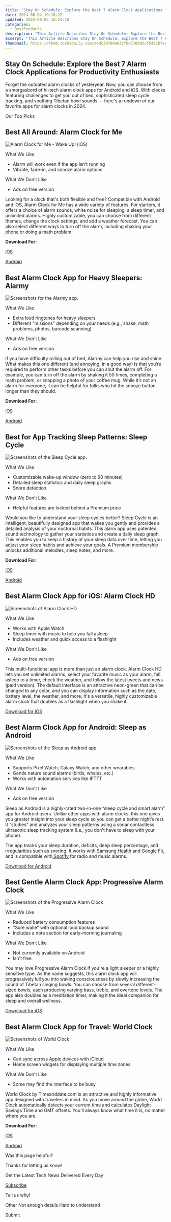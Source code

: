 ```yaml
---
title: "Stay On Schedule: Explore the Best 7 Alarm Clock Applications for Productivity Enthusiasts"
date: 2024-08-04 19:16:22
updated: 2024-08-05 10:24:10
categories:
  - BestProducts
description: "This Article Describes Stay On Schedule: Explore the Best 7 Alarm Clock Applications for Productivity Enthusiasts"
excerpt: "This Article Describes Stay On Schedule: Explore the Best 7 Alarm Clock Applications for Productivity Enthusiasts"
thumbnail: https://thmb.techidaily.com/a4dc30780e032f6d710992cf5481b7eec2d5a638075023e09360ad01372b41d6.jpg
---
```


## Stay On Schedule: Explore the Best 7 Alarm Clock Applications for Productivity Enthusiasts

 Forget the outdated alarm clocks of yesteryear. Now, you can choose from a smorgasbord of hi-tech alarm clock apps for Android and iOS. With clocks featuring challenges to get you out of bed, sophisticated sleep cycle tracking, and soothing Tibetan bowl sounds — here's a rundown of our favorite apps for alarm clocks in 2024.

 Our Top Picks

##  Best All Around: Alarm Clock for Me 

![Alarm Clock for Me - Wake Up! (iOS)](https://www.lifewire.com/thmb/iYQxeuFRD2WxLpPHOfw1l75R8eA=/1500x0/filters:no_upscale():max_bytes(150000):strip_icc():format(webp)/WakeUp_1-539c0b1b82274f77aa9fdfa08ab4562f.jpg) 

 What We Like

* Alarm will work even if the app isn't running
* Vibrate, fade-in, and snooze alarm options

 What We Don't Like

* Ads on free version

 Looking for a clock that's both flexible and free? Compatible with Android and iOS, Alarm Clock for Me has a wide variety of features. For starters, it offers a choice of alarm sounds, white noise for sleeping, a sleep timer, and unlimited alarms. Highly customizable, you can choose from different themes, change the clock settings, and add a weather forecast. You can also select different ways to turn off the alarm, including shaking your phone or doing a math problem.

**Download For:** 

[ iOS ](https://apps.apple.com/app/alarm-clock-for-me-wake-up/id749124884) 

[ Android ](https://play.google.com/store/apps/details?id=com.apalon.myclockfree) 

##  Best Alarm Clock App for Heavy Sleepers: Alarmy 

![Screenshots for the Alarmy app.](https://www.lifewire.com/thmb/8QRObuS-o6Hov8IvIsiM1xAAARE=/1500x0/filters:no_upscale():max_bytes(150000):strip_icc():format(webp)/Alarmy_001-f7a9bd7a0af14ff6892668ce751ce2d3.jpg) 

 What We Like

* Extra loud ringtones for heavy sleepers
* Different "missions" depending on your needs (e.g., shake, math problems, photos, barcode scanning)

 What We Don't Like

* Ads on free version

 If you have difficulty rolling out of bed, Alarmy can help you rise and shine. What makes this one different (and annoying, in a good way) is that you’re required to perform other tasks before you can shut the alarm off. For example, you can turn off the alarm by shaking it 50 times, completing a math problem, or snapping a photo of your coffee mug. While it’s not an alarm for everyone, it can be helpful for folks who hit the snooze button longer than they should.

**Download For:** 

[ iOS ](https://apps.apple.com/app/alarmy-wake-up-alarm-clock/id1163786766) 

[ Android ](https://play.google.com/store/apps/details?id=droom.sleepIfUCan) 

##  Best for App Tracking Sleep Patterns: Sleep Cycle 

![Screenshots of the Sleep Cycle app.](https://www.lifewire.com/thmb/iYLEC-JMY2mdIQRG5urwS8m6pzo=/1500x0/filters:no_upscale():max_bytes(150000):strip_icc():format(webp)/Sleep_Cycle_001-fbd872ce848b4e6a9d3048e5c53676c1.jpg) 

 What We Like

* Customizable wake-up window (zero to 90 minutes)
* Detailed sleep statistics and daily sleep graphs
* Snore detection

 What We Don't Like

* Helpful features are locked behind a Premium price

 Would you like to understand your sleep cycles better? Sleep Cycle is an intelligent, beautifully designed app that wakes you gently and provides a detailed analysis of your nocturnal habits. This alarm app uses patented sound technology to gather your statistics and create a daily sleep graph. This enables you to keep a history of your sleep data over time, letting you adjust your sleep habits and achieve your goals. A Premium membership unlocks additional melodies, sleep notes, and more.

**Download For:** 

[ iOS ](https://apps.apple.com/app/sleep-cycle-smart-alarm-clock/id320606217) 

[ Android ](https://play.google.com/store/apps/details?id=com.northcube.sleepcycle) 

##  Best Alarm Clock App for iOS: Alarm Clock HD 

![Screenshots of Alarm Clock HD.](https://www.lifewire.com/thmb/ShnGTyKpKnZHprv6u8vbP93RY9A=/1500x0/filters:no_upscale():max_bytes(150000):strip_icc():format(webp)/001_Alarm_ClockHD-eedd143009804728985e6808ce203fad.jpg) 

 What We Like

* Works with Apple Watch
* Sleep timer with music to help you fall asleep
* Includes weather and quick access to a flashlight

 What We Don't Like

* Ads on free version

 This multi-functional app is more than just an alarm clock. Alarm Clock HD lets you set unlimited alarms, select your favorite music as your alarm, fall asleep to a timer, check the weather, and follow the latest tweets and news (paid version). The default interface is an attractive neon-green that can be changed to any color, and you can display information such as the date, battery level, the weather, and more. It's a versatile, highly customizable alarm clock that doubles as a flashlight when you shake it.

[ Download for iOS ](https://apps.apple.com/app/alarm-clock-hd/id476555713) 

##  Best Alarm Clock App for Android: Sleep as Android 

![Screenshots of the Sleep as Android app.](https://www.lifewire.com/thmb/4-2RtP-WqogGNHTH-VAaeTOCr38=/1500x0/filters:no_upscale():max_bytes(150000):strip_icc():format(webp)/002_AndroidSleep-037bfcc599aa45abaf64ee550effb28b.jpg) 

 What We Like

* Supports Pixel Watch, Galaxy Watch, and other wearables
* Gentle nature sound alarms (birds, whales, etc.)
* Works with automation services like IFTTT

 What We Don't Like

* Ads on free version

 Sleep as Android is a highly-rated two-in-one “sleep cycle and smart alarm” app for Android users. Unlike other apps with alarm clocks, this one gives you greater insight into your sleep cycle so you can get a better night’s rest. It “studies” and analyzes your sleep patterns using a sonar contactless ultrasonic sleep tracking system (i.e., you don't have to sleep with your phone).

 The app tracks your sleep duration, deficits, deep sleep percentage, and irregularities such as snoring. It works with[ Samsung Health](https://www.lifewire.com/samsung-health-how-it-works-4172072) and Google Fit, and is compatible with[ Spotify](https://www.lifewire.com/what-is-spotify-4685829) for radio and music alarms.

[ Download for Android ](https://play.google.com/store/apps/details?id=com.urbandroid.sleep) 

##  Best Gentle Alarm Clock App: Progressive Alarm Clock 

![Screenshots of the Progressive Alarm Clock](https://www.lifewire.com/thmb/hPnyMTM9UCIhtKLu6hgNS6WP6Rs=/1500x0/filters:no_upscale():max_bytes(150000):strip_icc():format(webp)/PAC_001-a6a888fa4daf402fa2061dc864b7679e.jpg) 

 What We Like

* Reduced battery consumption features
* "Sure wake" with optional loud backup sound
* Includes a note section for early-morning journaling

 What We Don't Like

* Not currently available on Android
* Isn't free

 You may love Progressive Alarm Clock if you're a light sleeper or a highly sensitive type. As the name suggests, this alarm clock app will progressively lull you into waking consciousness by slowly increasing the sound of Tibetan singing bowls. You can choose from several different-sized bowls, each producing varying bass, treble, and overtone levels. The app also doubles as a meditation timer, making it the ideal companion for sleep and overall wellness.

[ Download for iOS ](https://apps.apple.com/app/progressive-alarm-clock/id362389803) 

##  Best Alarm Clock App for Travel: World Clock 

![Screenshots of World Clock](https://www.lifewire.com/thmb/2hVURe5e_patUJvzA_b63UGISHM=/1500x0/filters:no_upscale():max_bytes(150000):strip_icc():format(webp)/World_Clock_001-e8ba227787b1405cb4aeb171aa54b0c2.jpg) 

 What We Like

* Can sync across Apple devices with iCloud
* Home screen widgets for displaying multiple time zones

 What We Don't Like

* Some may find the interface to be busy

 World Clock by Timeanddate.com is an attractive and highly informative app designed with travelers in mind. As you move around the globe, World Clock automatically detects your current time and calculates Daylight Savings Time and GMT offsets. You'll always know what time it is, no matter where you are.

**Download For:** 

[ iOS ](https://apps.apple.com/us/app/world-clock-by-timeanddate-com/id959962122) 

[ Android ](https://play.google.com/store/apps/details?id=com.timeanddate.worldclock) 

Was this page helpful?

Thanks for letting us know!

 Get the Latest Tech News Delivered Every Day

[ Subscribe ](https://www.lifewire.com/#) 

Tell us why!

 Other  Not enough details  Hard to understand 

 Submit 

<ins class="adsbygoogle"
     style="display:block"
     data-ad-format="autorelaxed"
     data-ad-client="ca-pub-7571918770474297"
     data-ad-slot="1223367746"></ins>



<ins class="adsbygoogle"
     style="display:block"
     data-ad-client="ca-pub-7571918770474297"
     data-ad-slot="8358498916"
     data-ad-format="auto"
     data-full-width-responsive="true"></ins>
